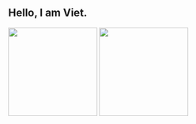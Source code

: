 ## Hello, I am Viet.

<div>
  <img height="180em" src="https://github-readme-stats.vercel.app/api?username=viet&show_icons=true&count_private=true&theme=omni"/>
  <img height="180em" src="https://github-readme-stats.vercel.app/api/top-langs/?username=ianlibanio&layout=compact&langs_count=7&theme=omni"/>
</div>


